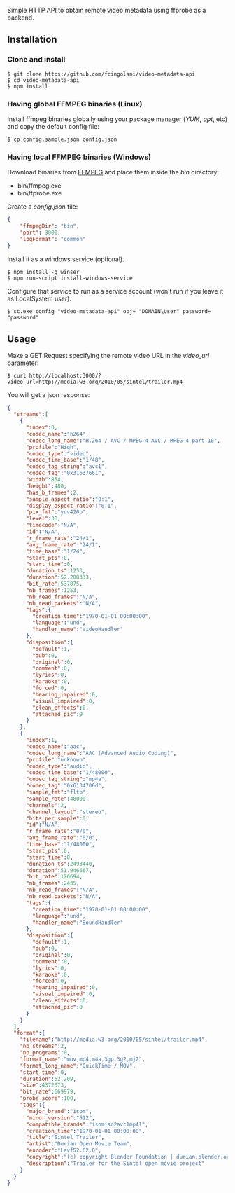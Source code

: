 Simple HTTP API to obtain remote video metadata using ffprobe as a backend.

## Installation

### Clone and install

	$ git clone https://github.com/fcingolani/video-metadata-api
	$ cd video-metadata-api
	$ npm install

### Having global FFMPEG binaries (Linux)

Install ffmpeg binaries globally using your package manager (*YUM*, *apt*, etc) and copy the default config file:

	$ cp config.sample.json config.json

###	Having local FFMPEG binaries (Windows)

Download binaries from [FFMPEG](https://www.ffmpeg.org/download.html) and place them inside the *bin* directory:

- bin\ffmpeg.exe
- bin\ffprobe.exe

Create a *config.json* file:

```json
{
	"ffmpegDir": "bin",
	"port": 3000,
	"logFormat": "common"
}
```

Install it as a windows service (optional).

	$ npm install -g winser
	$ npm run-script install-windows-service

Configure that service to run as a service account (won't run if you leave it as LocalSystem user).

	$ sc.exe config "video-metadata-api" obj= "DOMAIN\User" password= "password"

## Usage

Make a GET Request specifying the remote video URL in the *video_url* parameter:

	$ curl http://localhost:3000/?video_url=http://media.w3.org/2010/05/sintel/trailer.mp4

You will get a json response:

```json
{
  "streams":[
    {
      "index":0,
      "codec_name":"h264",
      "codec_long_name":"H.264 / AVC / MPEG-4 AVC / MPEG-4 part 10",
      "profile":"High",
      "codec_type":"video",
      "codec_time_base":"1/48",
      "codec_tag_string":"avc1",
      "codec_tag":"0x31637661",
      "width":854,
      "height":480,
      "has_b_frames":2,
      "sample_aspect_ratio":"0:1",
      "display_aspect_ratio":"0:1",
      "pix_fmt":"yuv420p",
      "level":30,
      "timecode":"N/A",
      "id":"N/A",
      "r_frame_rate":"24/1",
      "avg_frame_rate":"24/1",
      "time_base":"1/24",
      "start_pts":0,
      "start_time":0,
      "duration_ts":1253,
      "duration":52.208333,
      "bit_rate":537875,
      "nb_frames":1253,
      "nb_read_frames":"N/A",
      "nb_read_packets":"N/A",
      "tags":{
        "creation_time":"1970-01-01 00:00:00",
        "language":"und",
        "handler_name":"VideoHandler"
      },
      "disposition":{
        "default":1,
        "dub":0,
        "original":0,
        "comment":0,
        "lyrics":0,
        "karaoke":0,
        "forced":0,
        "hearing_impaired":0,
        "visual_impaired":0,
        "clean_effects":0,
        "attached_pic":0
      }
    },
    {
      "index":1,
      "codec_name":"aac",
      "codec_long_name":"AAC (Advanced Audio Coding)",
      "profile":"unknown",
      "codec_type":"audio",
      "codec_time_base":"1/48000",
      "codec_tag_string":"mp4a",
      "codec_tag":"0x6134706d",
      "sample_fmt":"fltp",
      "sample_rate":48000,
      "channels":2,
      "channel_layout":"stereo",
      "bits_per_sample":0,
      "id":"N/A",
      "r_frame_rate":"0/0",
      "avg_frame_rate":"0/0",
      "time_base":"1/48000",
      "start_pts":0,
      "start_time":0,
      "duration_ts":2493440,
      "duration":51.946667,
      "bit_rate":126694,
      "nb_frames":2435,
      "nb_read_frames":"N/A",
      "nb_read_packets":"N/A",
      "tags":{
        "creation_time":"1970-01-01 00:00:00",
        "language":"und",
        "handler_name":"SoundHandler"
      },
      "disposition":{
        "default":1,
        "dub":0,
        "original":0,
        "comment":0,
        "lyrics":0,
        "karaoke":0,
        "forced":0,
        "hearing_impaired":0,
        "visual_impaired":0,
        "clean_effects":0,
        "attached_pic":0
      }
    }
  ],
  "format":{
    "filename":"http://media.w3.org/2010/05/sintel/trailer.mp4",
    "nb_streams":2,
    "nb_programs":0,
    "format_name":"mov,mp4,m4a,3gp,3g2,mj2",
    "format_long_name":"QuickTime / MOV",
    "start_time":0,
    "duration":52.209,
    "size":4372373,
    "bit_rate":669979,
    "probe_score":100,
    "tags":{
      "major_brand":"isom",
      "minor_version":"512",
      "compatible_brands":"isomiso2avc1mp41",
      "creation_time":"1970-01-01 00:00:00",
      "title":"Sintel Trailer",
      "artist":"Durian Open Movie Team",
      "encoder":"Lavf52.62.0",
      "copyright":"(c) copyright Blender Foundation | durian.blender.org",
      "description":"Trailer for the Sintel open movie project"
    }
  }
}
```